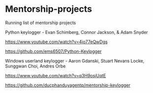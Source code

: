 # Mentorship-projects
Running list of mentorship projects



Python keylogger - Evan Schimberg, Connor Jackson, & Adam Snyder

https://www.youtube.com/watch?v=4jo77eQwDgs

https://github.com/ems6507/Python-Keylogger

Windows userland keylogger - Aaron Gdanski, Stuart Nevans Locke, Sunggwan Choi, Andres Orbe

https://www.youtube.com/watch?v=q3H9osjUqtE

https://github.com/ducphanduyagentp/mentorship-keylogger


